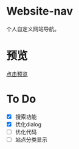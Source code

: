# Website-nav
个人自定义网站导航。

# 预览
[点击预览](https://chenyulian.github.io/website-nav/src/index.html)

# To Do
- [x] 搜索功能
- [x] 优化dialog
- [ ] 优化代码
- [ ] 站点分类显示
